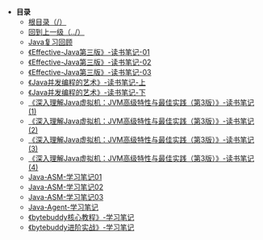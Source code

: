 * **目录**
  * [根目录（/）](/README)
  * [回到上一级（../）](/README)
  * [Java复习回顾](/study/Java/Java复习回顾)
  * [《Effective-Java第三版》-读书笔记-01](/study/Java/《Effective-Java第三版》-读书笔记-01)
  * [《Effective-Java第三版》-读书笔记-02](/study/Java/《Effective-Java第三版》-读书笔记-02)
  * [《Effective-Java第三版》-读书笔记-03](/study/Java/《Effective-Java第三版》-读书笔记-03)
  * [《Java并发编程的艺术》-读书笔记-上](/study/Java/《Java并发编程的艺术》-读书笔记-上)
  * [《Java并发编程的艺术》-读书笔记-下](/study/Java/《Java并发编程的艺术》-读书笔记-下)
  * [《深入理解Java虚拟机：JVM高级特性与最佳实践（第3版）》-读书笔记(1)](/study/Java/《深入理解Java虚拟机：JVM高级特性与最佳实践（第3版）》-读书笔记(1))
  * [《深入理解Java虚拟机：JVM高级特性与最佳实践（第3版）》-读书笔记(2)](/study/Java/《深入理解Java虚拟机：JVM高级特性与最佳实践（第3版）》-读书笔记(2))
  * [《深入理解Java虚拟机：JVM高级特性与最佳实践（第3版）》-读书笔记(3)](/study/Java/《深入理解Java虚拟机：JVM高级特性与最佳实践（第3版）》-读书笔记(3))
  * [《深入理解Java虚拟机：JVM高级特性与最佳实践（第3版）》-读书笔记(4)](/study/Java/《深入理解Java虚拟机：JVM高级特性与最佳实践（第3版）》-读书笔记(4))
  * [Java-ASM-学习笔记01](/study/Java/Java-ASM-学习笔记01)
  * [Java-ASM-学习笔记02](/study/Java/Java-ASM-学习笔记02)
  * [Java-ASM-学习笔记03](/study/Java/Java-ASM-学习笔记03)
  * [Java-Agent-学习笔记](/study/Java/Java-Agent-学习笔记)
  * [《bytebuddy核心教程》-学习笔记](/study/Java/《bytebuddy核心教程》-学习笔记)
  * [《bytebuddy进阶实战》-学习笔记](/study/Java/《bytebuddy进阶实战》-学习笔记)


